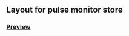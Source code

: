 ## Layout for pulse monitor store

### [Preview](https://number9871.github.io/pulse/src/index.html)
